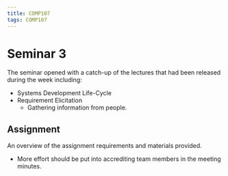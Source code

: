```yaml
---
title: COMP107
tags: COMP107
---
```

# Seminar 3
The seminar opened with a catch-up of the lectures that had been released during the week including:

* Systems Development Life-Cycle
* Requirement Elicitation
	* Gathering information from people.

## Assignment
An overview of the assignment requirements and materials provided.

* More effort should be put into accrediting team members in the meeting minutes.